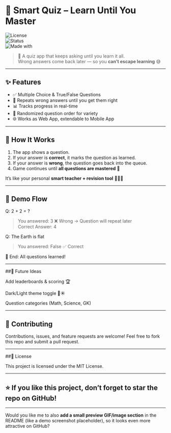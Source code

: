 # 📘 Smart Quiz – Learn Until You Master  

![License](https://img.shields.io/badge/License-MIT-blue.svg)  
![Status](https://img.shields.io/badge/Status-Active-success.svg)  
![Made with](https://img.shields.io/badge/Made%20with-JavaScript-yellow.svg)  

> 🎯 A quiz app that keeps asking until you learn it all.  
> Wrong answers come back later — so you **can’t escape learning** 😅  

---

## ✨ Features
- ✅ Multiple Choice & True/False Questions  
- 🔁 Repeats wrong answers until you get them right  
- 📊 Tracks progress in real-time  
- 🔀 Randomized question order for variety  
- 🌐 Works as Web App, extendable to Mobile App  

---

## 🚀 How It Works
1. The app shows a question.  
2. If your answer is **correct**, it marks the question as learned.  
3. If your answer is **wrong**, the question goes back into the queue.  
4. Game continues until **all questions are mastered** 🎉  

It’s like your personal **smart teacher + revision tool** 👨‍🏫✨  


---
## 📸 Demo Flow
Q: 2 + 2 = ?
> You answered: 3 ❌ Wrong → Question will repeat later  
> Correct Answer: 4  

Q: The Earth is flat
> You answered: False ✅ Correct  

🎉 End: All questions learned!

---

##🔮 Future Ideas

Add leaderboards & scoring 🏆

Dark/Light theme toggle 🌙☀️

Question categories (Math, Science, GK)

---

## 🤝 Contributing

Contributions, issues, and feature requests are welcome!
Feel free to fork this repo and submit a pull request.

---

##📜 License

This project is licensed under the MIT License.

---

## ⭐ If you like this project, don’t forget to star the repo on GitHub!

---

Would you like me to also **add a small preview GIF/image section** in the README (like a demo screenshot placeholder), so it looks even more attractive on GitHub?

